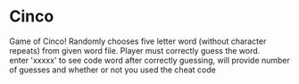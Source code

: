 # Cinco

Game of Cinco!
Randomly chooses five letter word (without character repeats) from given word file.  Player must correctly guess the word.  
enter 'xxxxx' to see code word
after correctly guessing, will provide number of guesses and whether or not you used the cheat code
